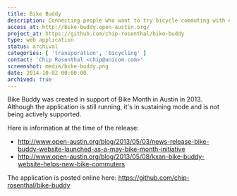 ```yaml
---
title: Bike Buddy
description: Connecting people who want to try bicycle commuting with experienced bicycle commuters who want to help. A May 2013 Austin Bike Month initiative.
access_at: http://bike-buddy.open-austin.org/
project_at: https://github.com/chip-rosenthal/bike-buddy
type: web application
status: archival
categories: [ 'transporation', 'bicycling' ]
contact: 'Chip Rosenthal <chip@unicom.com>'
screenshot: media/bike-buddy.png
date: 2014-10-02 00:00:00
archived: true
---
```


Bike Buddy was created in support of Bike Month in Austin in 2013. Although the application is still running, it's in sustaining mode and is not being actively supported.

Here is information at the time of the release:
- http://www.open-austin.org/blog/2013/05/03/news-release-bike-buddy-website-launched-as-a-may-bike-month-initiative
- http://www.open-austin.org/blog/2013/05/08/kxan-bike-buddy-website-helps-new-bike-commuters

The application is posted online here:
https://github.com/chip-rosenthal/bike-buddy
